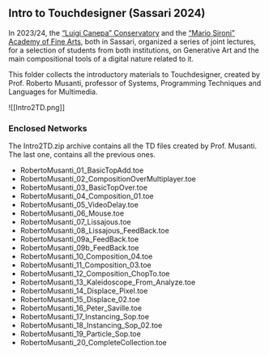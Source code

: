 ## Intro to Touchdesigner (Sassari 2024)

In 2023/24, the [“Luigi Canepa” Conservatory](http://www.conservatorio.sassari.it/il-conservatorio/) and the [“Mario Sironi” Academy of Fine Arts](https://accademiasironi.it), both in Sassari, organized a series of joint lectures, for a selection of students from both institutions, on Generative Art and the main compositional tools of a digital nature related to it.

This folder collects the introductory materials to Touchdesigner, created by Prof. Roberto Musanti, professor of Systems, Programming Techniques and Languages for Multimedia.

![[Intro2TD.png]]


### Enclosed Networks

The Intro2TD.zip archive contains all the TD files created by Prof. Musanti. The last one, contains all the previous ones.

- RobertoMusanti_01_BasicTopAdd.toe
- RobertoMusanti_02_CompositionOverMultiplayer.toe
- RobertoMusanti_03_BasicTopOver.toe
- RobertoMusanti_04_Composition_01.toe
- RobertoMusanti_05_VideoDelay.toe
- RobertoMusanti_06_Mouse.toe
- RobertoMusanti_07_Lissajous.toe
- RobertoMusanti_08_Lissajous_FeedBack.toe
- RobertoMusanti_09a_FeedBack.toe
- RobertoMusanti_09b_FeedBack.toe
- RobertoMusanti_10_Composition_04.toe
- RobertoMusanti_11_Composition_03.toe
- RobertoMusanti_12_Composition_ChopTo.toe
- RobertoMusanti_13_Kaleidoscope_From_Analyze.toe
- RobertoMusanti_14_Displace_Pixel.toe
- RobertoMusanti_15_Displace_02.toe
- RobertoMusanti_16_Peter_Saville.toe
- RobertoMusanti_17_Instancing_Sop.toe
- RobertoMusanti_18_Instancing_Sop_02.toe
- RobertoMusanti_19_Particle_Sop.toe
- RobertoMusanti_20_CompleteCollection.toe
